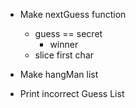 - Make nextGuess function  
  - guess == secret  
     - winner  
  - slice first char  

- Make hangMan list

- Print incorrect Guess List
